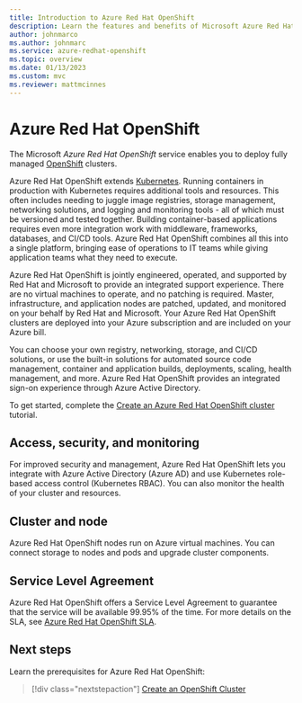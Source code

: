 ```yaml
---
title: Introduction to Azure Red Hat OpenShift
description: Learn the features and benefits of Microsoft Azure Red Hat OpenShift to deploy and manage container-based applications.
author: johnmarco
ms.author: johnmarc
ms.service: azure-redhat-openshift
ms.topic: overview
ms.date: 01/13/2023
ms.custom: mvc
ms.reviewer: mattmcinnes
---
```


# Azure Red Hat OpenShift

The Microsoft *Azure Red Hat OpenShift* service enables you to deploy fully managed [OpenShift](https://www.openshift.com/) clusters.

Azure Red Hat OpenShift extends [Kubernetes](https://kubernetes.io/). Running containers in production with Kubernetes requires additional tools and resources. This often includes needing to juggle image registries, storage management, networking solutions, and logging and monitoring tools - all of which must be versioned and tested together. Building container-based applications requires even more integration work with middleware, frameworks, databases, and CI/CD tools. Azure Red Hat OpenShift combines all this into a single platform, bringing ease of operations to IT teams while giving application teams what they need to execute.

Azure Red Hat OpenShift is jointly engineered, operated, and supported by Red Hat and Microsoft to provide an integrated support experience. There are no virtual machines to operate, and no patching is required. Master, infrastructure, and application nodes are patched, updated, and monitored on your behalf by Red Hat and Microsoft. Your Azure Red Hat OpenShift clusters are deployed into your Azure subscription and are included on your Azure bill.

You can choose your own registry, networking, storage, and CI/CD solutions, or use the built-in solutions for automated source code management, container and application builds, deployments, scaling, health management, and more. Azure Red Hat OpenShift provides an integrated sign-on experience through Azure Active Directory.

To get started, complete the [Create an Azure Red Hat OpenShift cluster](tutorial-create-cluster.md) tutorial.

## Access, security, and monitoring

For improved security and management, Azure Red Hat OpenShift lets you integrate with Azure Active Directory (Azure AD) and use Kubernetes role-based access control (Kubernetes RBAC). You can also monitor the health of your cluster and resources.

## Cluster and node

Azure Red Hat OpenShift nodes run on Azure virtual machines. You can connect storage to nodes and pods and upgrade cluster components.

## Service Level Agreement

Azure Red Hat OpenShift offers a Service Level Agreement to guarantee that the service will be available 99.95% of the time. For more details on the SLA, see [Azure Red Hat OpenShift SLA](https://azure.microsoft.com/support/legal/sla/openshift/v1_0/).

## Next steps

Learn the prerequisites for Azure Red Hat OpenShift:

> [!div class="nextstepaction"]
> [Create an OpenShift Cluster](tutorial-create-cluster.md)
